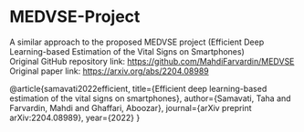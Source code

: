# MEDVSE-Project
A similar approach to the proposed MEDVSE project (Efficient Deep Learning-based Estimation of the Vital Signs on Smartphones)  
Original GitHub repository link: https://github.com/MahdiFarvardin/MEDVSE  
Original paper link: https://arxiv.org/abs/2204.08989

@article{samavati2022efficient,
  title={Efficient deep learning-based estimation of the vital signs on smartphones},
  author={Samavati, Taha and Farvardin, Mahdi and Ghaffari, Aboozar},
  journal={arXiv preprint arXiv:2204.08989},
  year={2022}
}
